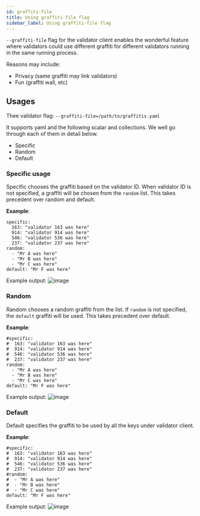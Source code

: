 ```yaml
---
id: graffiti-file
title: Using graffiti-file flag
sidebar_label: Using graffiti-file flag
---
```


`--graffiti-file` flag for the validator client enables the wonderful feature where validators 
could use different graffiti for different validators running in the same running process.

Reasons may include:

* Privacy (same graffiti may link validators)
* Fun (graffiti wall, etc)

## Usages

Thee validator flag: `--graffiti-file=/path/to/graffitis.yaml`

It supports yaml and the following scalar and collections. We well go through each of them in detail below.
 * Specific
 * Random
 * Default

### Specific usage
Specific chooses the graffiti based on the validator ID. When validator ID is not specified, a graffiti will be chosen from the `random` list. This takes precedent over random and default. 

**Example**:
```yaml=
specific:
  163: "validator 163 was here"
  914: "validator 914 was here"
  546: "validator 536 was here"
  237: "validator 237 was here"
random:
  - "Mr A was here"
  - "Mr B was here"
  - "Mr C was here"
default: "Mr F was here"
```
Example output:
![image](/img/graffiti-specific.png)

### Random
Random chooses a random graffiti from the list. If `random` is not specified, the `default` graffiti will be used.
This takes precedent over default.

**Example**:
```yaml=
#specific:
#  163: "validator 163 was here"
#  914: "validator 914 was here"
#  546: "validator 536 was here"
#  237: "validator 237 was here"
random:
  - "Mr A was here"
  - "Mr B was here"
  - "Mr C was here"
default: "Mr F was here"
```
Example output:
![image](/img/graffiti-random.png)


### Default
Default specifies the graffiti to be used by all the keys under validator client.

**Example**:
```yaml=
#specific:
#  163: "validator 163 was here"
#  914: "validator 914 was here"
#  546: "validator 536 was here"
#  237: "validator 237 was here"
#random:
#  - "Mr A was here"
#  - "Mr B was here"
#  - "Mr C was here"
default: "Mr F was here"
```
Example output:
![image](/img/graffiti-default.png)
